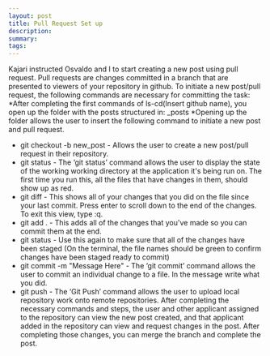 ```yaml
---
layout: post
title: Pull Request Set up
description: 
summary: 
tags:
---
```

Kajari instructed Osvaldo and I to start creating a new post using pull request. Pull requests are changes committed in a branch that are presented to viewers of your repository in github. To initiate a new post/pull request, the following commands are necessary for committing the task: 
*After completing the first commands of ls-cd(Insert github name), you open up the folder with the posts structured in: _posts
*Opening up the folder allows the user to insert the following command to initiate a new post and pull request.
* git checkout -b new_post -  Allows the user to create a new post/pull request in their repository.
* git status - The ‘git status’ command allows the user to display the state of the working working directory at the application it's being run on. The first time you run this, all the files that have changes in them, should show up as red. 
* git diff - This shows all of your changes that you did on the file since your last commit. Press enter to scroll down to the end of the changes. To exit this view, type :q. 
* git add . - This adds all of the changes that you've made so you can commit them at the end.
* git status - Use this again to make sure that all of the changes have been staged (On the terminal, the file names should be green to confirm changes have been staged ready to commit)
* git commit -m "Message Here" - The ‘git commit’ command allows the user to commit an individual change to a file. In the message write what you did.
* git push - The ‘Git Push’ command allows the user to upload local repository work onto remote repositories.
After completing the necessary commands and steps, the user and other applicant assigned to the repository can view the new post created, and that applicant added in the repository can view and request changes in the post. After completing those changes, you can merge the branch and complete the post. 
